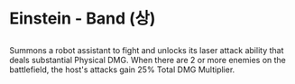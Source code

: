 # Einstein - Band (상)

##

Summons a robot assistant to fight and unlocks its laser attack ability that deals substantial Physical DMG. When there are 2 or more enemies on the battlefield, the host's attacks gain 25% Total DMG Multiplier.

